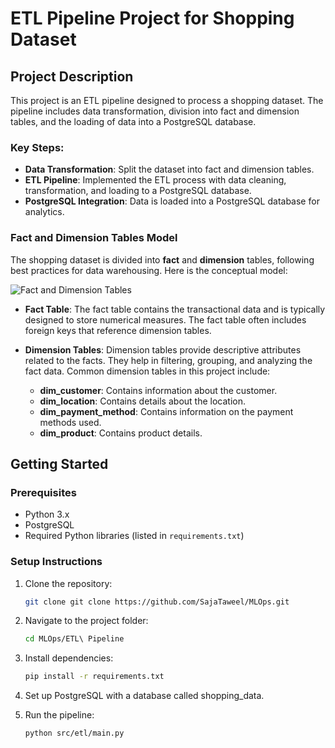 # ETL Pipeline Project for Shopping Dataset

## Project Description

This project is an ETL pipeline designed to process a shopping dataset. The pipeline includes data transformation, division into fact and dimension tables, and the loading of data into a PostgreSQL database.

### Key Steps:
- **Data Transformation**: Split the dataset into fact and dimension tables.
- **ETL Pipeline**: Implemented the ETL process with data cleaning, transformation, and loading to a PostgreSQL database.
- **PostgreSQL Integration**: Data is loaded into a PostgreSQL database for analytics.

### Fact and Dimension Tables Model

The shopping dataset is divided into **fact** and **dimension** tables, following best practices for data warehousing. Here is the conceptual model:

![Fact and Dimension Tables](path_to_your_image/fact_dimension_model.png)

- **Fact Table**: The fact table contains the transactional data and is typically designed to store numerical measures. The fact table often includes foreign keys that reference dimension tables.
  
- **Dimension Tables**: Dimension tables provide descriptive attributes related to the facts. They help in filtering, grouping, and analyzing the fact data. Common dimension tables in this project include:
  - **dim_customer**: Contains information about the customer.
  - **dim_location**: Contains details about the location.
  - **dim_payment_method**: Contains information on the payment methods used.
  - **dim_product**: Contains product details.

## Getting Started

### Prerequisites

- Python 3.x
- PostgreSQL
- Required Python libraries (listed in `requirements.txt`)

### Setup Instructions

1. Clone the repository:
   ```bash
   git clone git clone https://github.com/SajaTaweel/MLOps.git
   
2. Navigate to the project folder:
    ```bash
   cd MLOps/ETL\ Pipeline

3. Install dependencies:
    ```bash
    pip install -r requirements.txt

4. Set up PostgreSQL with a database called shopping_data.

5. Run the pipeline:
    ```bash
    python src/etl/main.py
    ```
 





   



